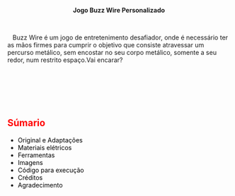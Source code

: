 <p style="text-align: center;"><strong>Jogo Buzz Wire Personalizado</strong></p>
<p style="text-align: left;"><strong>&nbsp;</strong></p>
<p style="text-align: left;">&nbsp; &nbsp;Buzz Wire &eacute; um jogo de entretenimento desafiador, onde &eacute; necess&aacute;rio ter as m&atilde;os firmes para cumprir o objetivo que consiste atravessar um percurso met&aacute;lico, sem encostar no seu corpo met&aacute;lico, somente a seu redor, num restrito espa&ccedil;o.Vai encarar?&nbsp;</p>
<p style="text-align: left;">&nbsp;</p>
<p style="text-align: left;">&nbsp;</p>
<p style="text-align: left;">&nbsp;</p>
<h2 style="text-align: left;"><span style="color: #ff0000;">S&uacute;mario&nbsp;</span></h2>
<ul>
<li><span style="color: #000000;">Original e Adapta&ccedil;&otilde;es&nbsp;</span></li>
<li><span style="color: #000000;">Materiais el&eacute;tricos&nbsp;</span></li>
<li><span style="color: #000000;">Ferramentas&nbsp;</span></li>
<li><span style="color: #000000;">Imagens</span></li>
<li><span style="color: #000000;">C&oacute;digo para execu&ccedil;&atilde;o&nbsp;</span></li>
<li><span style="color: #000000;">Cr&eacute;ditos&nbsp;</span></li>
<li><span style="color: #000000;">Agradecimento&nbsp;&nbsp;</span></li>
</ul>
<p style="text-align: left;">&nbsp;</p>
<p style="text-align: left;">&nbsp;</p>
<p style="text-align: left;">&nbsp;</p>
